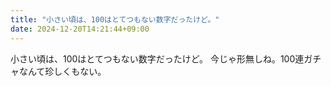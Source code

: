 ```yaml
---
title: "小さい頃は、100はとてつもない数字だったけど。"
date: 2024-12-20T14:21:44+09:00
---
```

小さい頃は、100はとてつもない数字だったけど。
今じゃ形無しね。100連ガチャなんて珍しくもない。
